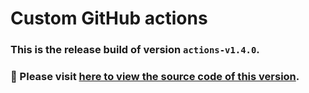 # Custom GitHub actions
### This is the release build of version `actions-v1.4.0`.
### :pushpin: Please visit [here to view the source code of this version](https://github.com/woocommerce/grow/tree/bbc3e67a851d0b67c8f57ca29eb5cba46090f989/packages/js/github-actions).
